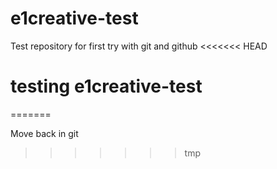# e1creative-test
Test repository for first try with git and github
<<<<<<< HEAD
# testing e1creative-test
=======

Move back in git
>>>>>>> tmp
